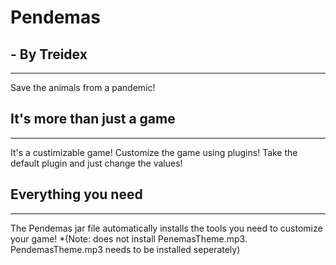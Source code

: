 # Pendemas
## - By Treidex
-------------- 
Save the animals from a pandemic!
## It's more than just a game
-------------
It's a custimizable game! Customize the game using plugins! Take the default plugin and just change the values!
## Everything you need
-------------
The Pendemas jar file automatically installs the tools you need to customize your game!
*(Note: does not install PenemasTheme.mp3. PendemasTheme.mp3 needs to be installed seperately)
